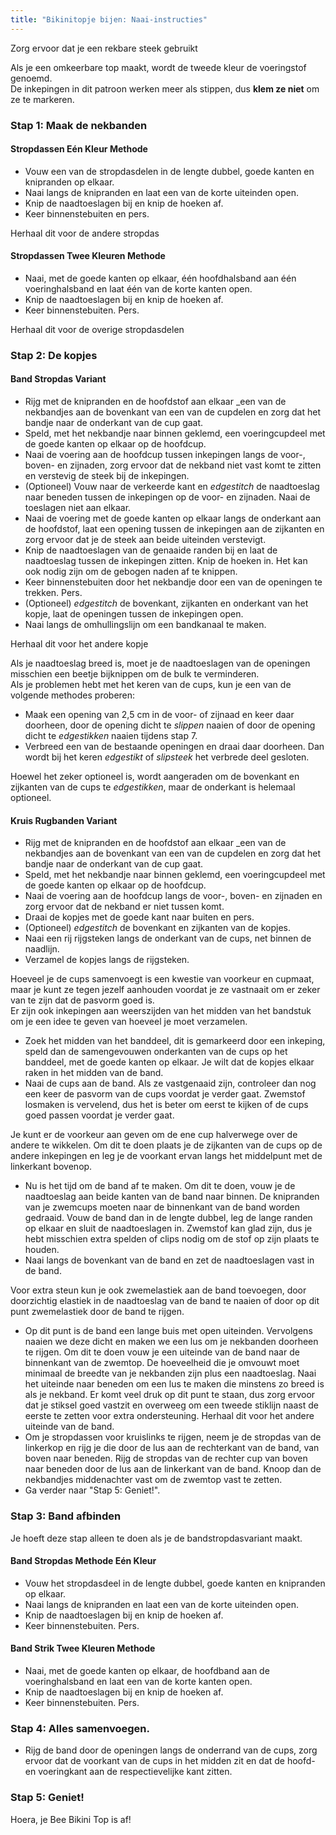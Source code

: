 ```yaml
---
title: "Bikinitopje bijen: Naai-instructies"
---
```


<Warning>
Zorg ervoor dat je een rekbare steek gebruikt
</Warning>

<Note>

Als je een omkeerbare top maakt, wordt de tweede kleur de voeringstof genoemd.  
De inkepingen in dit patroon werken meer als stippen, dus **klem ze niet** om ze te markeren.

</Note>

### Stap 1: Maak de nekbanden

#### Stropdassen Eén Kleur Methode

- Vouw een van de stropdasdelen in de lengte dubbel, goede kanten en knipranden op elkaar.
- Naai langs de knipranden en laat een van de korte uiteinden open.
- Knip de naadtoeslagen bij en knip de hoeken af.
- Keer binnenstebuiten en pers.

<Note>Herhaal dit voor de andere stropdas</Note>

#### Stropdassen Twee Kleuren Methode

- Naai, met de goede kanten op elkaar, één hoofdhalsband aan één voeringhalsband en laat één van de korte kanten open.
- Knip de naadtoeslagen bij en knip de hoeken af.
- Keer binnenstebuiten. Pers.

<Note>Herhaal dit voor de overige stropdasdelen</Note>

### Stap 2: De kopjes

#### Band Stropdas Variant

-  Rijg met de knipranden en de hoofdstof aan elkaar _een van de nekbandjes aan de bovenkant van een van de cupdelen en zorg dat het bandje naar de onderkant van de cup gaat.
- Speld, met het nekbandje naar binnen geklemd, een voeringcupdeel met de goede kanten op elkaar op de hoofdcup.
- Naai de voering aan de hoofdcup tussen inkepingen langs de voor-, boven- en zijnaden, zorg ervoor dat de nekband niet vast komt te zitten en verstevig de steek bij de inkepingen.
- (Optioneel) Vouw naar de verkeerde kant en _edgestitch_ de naadtoeslag naar beneden tussen de inkepingen op de voor- en zijnaden. Naai de toeslagen niet aan elkaar.
- Naai de voering met de goede kanten op elkaar langs de onderkant aan de hoofdstof, laat een opening tussen de inkepingen aan de zijkanten en zorg ervoor dat je de steek aan beide uiteinden verstevigt.
- Knip de naadtoeslagen van de genaaide randen bij en laat de naadtoeslag tussen de inkepingen zitten. Knip de hoeken in. Het kan ook nodig zijn om de gebogen naden af te knippen.
- Keer binnenstebuiten door het nekbandje door een van de openingen te trekken. Pers.
- (Optioneel) _edgestitch_ de bovenkant, zijkanten en onderkant van het kopje, laat de openingen tussen de inkepingen open.
- Naai langs de omhullingslijn om een bandkanaal te maken.

<Note>Herhaal dit voor het andere kopje</Note>

<Tip>

Als je naadtoeslag breed is, moet je de naadtoeslagen van de openingen misschien een beetje bijknippen om de bulk te verminderen.  
Als je problemen hebt met het keren van de cups, kun je een van de volgende methodes proberen:

- Maak een opening van 2,5 cm in de voor- of zijnaad en keer daar doorheen, door de opening dicht te _slippen_ naaien of door de opening dicht te _edgestikken_ naaien tijdens stap 7.
- Verbreed een van de bestaande openingen en draai daar doorheen. Dan wordt bij het keren _edgestikt_ of _slipsteek_ het verbrede deel gesloten.

</Tip>
<Note>

Hoewel het zeker optioneel is, wordt aangeraden om de bovenkant en zijkanten van de cups te _edgestikken_, maar de onderkant is helemaal optioneel.

</Note>

#### Kruis Rugbanden Variant

-  Rijg met de knipranden en de hoofdstof aan elkaar _een van de nekbandjes aan de bovenkant van een van de cupdelen en zorg dat het bandje naar de onderkant van de cup gaat.
- Speld, met het nekbandje naar binnen geklemd, een voeringcupdeel met de goede kanten op elkaar op de hoofdcup.
- Naai de voering aan de hoofdcup langs de voor-, boven- en zijnaden en zorg ervoor dat de nekband er niet tussen komt.
- Draai de kopjes met de goede kant naar buiten en pers.
- (Optioneel) _edgestitch_ de bovenkant en zijkanten van de kopjes.
- Naai een rij rijgsteken langs de onderkant van de cups, net binnen de naadlijn.
- Verzamel de kopjes langs de rijgsteken.

<Tip>

Hoeveel je de cups samenvoegt is een kwestie van voorkeur en cupmaat, maar je kunt ze tegen jezelf aanhouden voordat je ze vastnaait om er zeker van te zijn dat de pasvorm goed is.  
Er zijn ook inkepingen aan weerszijden van het midden van het bandstuk om je een idee te geven van hoeveel je moet verzamelen.

</Tip>

- Zoek het midden van het banddeel, dit is gemarkeerd door een inkeping, speld dan de samengevouwen onderkanten van de cups op het banddeel, met de goede kanten op elkaar. Je wilt dat de kopjes elkaar raken in het midden van de band.
- Naai de cups aan de band. Als ze vastgenaaid zijn, controleer dan nog een keer de pasvorm van de cups voordat je verder gaat. Zwemstof losmaken is vervelend, dus het is beter om eerst te kijken of de cups goed passen voordat je verder gaat.

<Note>

Je kunt er de voorkeur aan geven om de ene cup halverwege over de andere te wikkelen. Om dit te doen plaats je de zijkanten van de cups op de andere inkepingen en leg je de voorkant ervan langs het middelpunt met de linkerkant bovenop.

</Note>

- Nu is het tijd om de band af te maken. Om dit te doen, vouw je de naadtoeslag aan beide kanten van de band naar binnen. De knipranden van je zwemcups moeten naar de binnenkant van de band worden gedraaid. Vouw de band dan in de lengte dubbel, leg de lange randen op elkaar en sluit de naadtoeslagen in. Zwemstof kan glad zijn, dus je hebt misschien extra spelden of clips nodig om de stof op zijn plaats te houden.
- Naai langs de bovenkant van de band en zet de naadtoeslagen vast in de band.

<Tip>

Voor extra steun kun je ook zwemelastiek aan de band toevoegen, door doorzichtig elastiek in de naadtoeslag van de band te naaien of door op dit punt zwemelastiek door de band te rijgen.

</Tip>

- Op dit punt is de band een lange buis met open uiteinden. Vervolgens naaien we deze dicht en maken we een lus om je nekbanden doorheen te rijgen. Om dit te doen vouw je een uiteinde van de band naar de binnenkant van de zwemtop. De hoeveelheid die je omvouwt moet minimaal de breedte van je nekbanden zijn plus een naadtoeslag. Naai het uiteinde naar beneden om een lus te maken die minstens zo breed is als je nekband. Er komt veel druk op dit punt te staan, dus zorg ervoor dat je stiksel goed vastzit en overweeg om een tweede stiklijn naast de eerste te zetten voor extra ondersteuning. Herhaal dit voor het andere uiteinde van de band.
- Om je stropdassen voor kruislinks te rijgen, neem je de stropdas van de linkerkop en rijg je die door de lus aan de rechterkant van de band, van boven naar beneden. Rijg de stropdas van de rechter cup van boven naar beneden door de lus aan de linkerkant van de band. Knoop dan de nekbandjes middenachter vast om de zwemtop vast te zetten.
- Ga verder naar "Stap 5: Geniet!".

### Stap 3: Band afbinden

Je hoeft deze stap alleen te doen als je de bandstropdasvariant maakt.

#### Band Stropdas Methode Eén Kleur

- Vouw het stropdasdeel in de lengte dubbel, goede kanten en knipranden op elkaar.
- Naai langs de knipranden en laat een van de korte uiteinden open.
- Knip de naadtoeslagen bij en knip de hoeken af.
- Keer binnenstebuiten. Pers.

#### Band Strik Twee Kleuren Methode

- Naai, met de goede kanten op elkaar, de hoofdband aan de voeringhalsband en laat een van de korte kanten open.
- Knip de naadtoeslagen bij en knip de hoeken af.
- Keer binnenstebuiten. Pers.

### Stap 4: Alles samenvoegen.

- Rijg de band door de openingen langs de onderrand van de cups, zorg ervoor dat de voorkant van de cups in het midden zit en dat de hoofd- en voeringkant aan de respectievelijke kant zitten.

### Stap 5: Geniet!

Hoera, je Bee Bikini Top is af!
